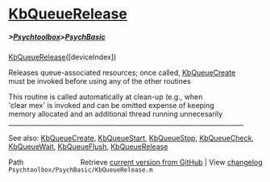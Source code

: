 # [KbQueueRelease](KbQueueRelease)
##### >[Psychtoolbox](Psychtoolbox)>[PsychBasic](PsychBasic)

 [KbQueueRelease](KbQueueRelease)([deviceIndex])  
  
 Releases queue-associated resources; once called, [KbQueueCreate](KbQueueCreate)  
 must be invoked before using any of the other routines  
  
 This routine is called automatically at clean-up (e.g., when   
 'clear mex' is invoked and can be omitted expense of keeping   
 memory allocated and an additional thread running unnecesarily  
\_\_\_\_\_\_\_\_\_\_\_\_\_\_\_\_\_\_\_\_\_\_\_\_\_\_\_\_\_\_\_\_\_\_\_\_\_\_\_\_\_\_\_\_\_\_\_\_\_\_\_\_\_\_\_\_\_\_\_\_\_\_\_\_\_\_\_\_\_\_\_\_\_  
  
 See also: [KbQueueCreate](KbQueueCreate), [KbQueueStart](KbQueueStart), [KbQueueStop](KbQueueStop), [KbQueueCheck](KbQueueCheck),  
            [KbQueueWait](KbQueueWait), [KbQueueFlush](KbQueueFlush), [KbQueueRelease](KbQueueRelease)  




<div class="code_header" style="text-align:right;">
  <span style="float:left;">Path&nbsp;&nbsp;</span> <span class="counter">Retrieve <a href=
  "https://raw.github.com/Psychtoolbox-3/Psychtoolbox-3/beta/Psychtoolbox/PsychBasic/KbQueueRelease.m">current version from GitHub</a> | View <a href=
  "https://github.com/Psychtoolbox-3/Psychtoolbox-3/commits/beta/Psychtoolbox/PsychBasic/KbQueueRelease.m">changelog</a></span>
</div>
<div class="code">
  <code>Psychtoolbox/PsychBasic/KbQueueRelease.m</code>
</div>

